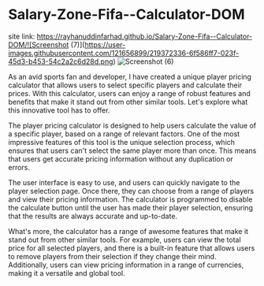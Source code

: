 # Salary-Zone-Fifa--Calculator-DOM

site link: https://rayhanuddinfarhad.github.io/Salary-Zone-Fifa--Calculator-DOM/![Screenshot (7)](https://user-images.githubusercontent.com/121656899/219372336-6f586ff7-023f-45d3-b453-54c2a2c6d28d.png)
![Screenshot (6)](https://user-images.githubusercontent.com/121656899/219372355-fc306eb6-f98b-4a66-a211-d6c166cd0824.png)


As an avid sports fan and developer, I have created a unique player pricing calculator that allows users to select specific players and calculate their prices. With this calculator, users can enjoy a range of robust features and benefits that make it stand out from other similar tools. Let's explore what this innovative tool has to offer.


The player pricing calculator is designed to help users calculate the value of a specific player, based on a range of relevant factors. One of the most impressive features of this tool is the unique selection process, which ensures that users can't select the same player more than once. This means that users get accurate pricing information without any duplication or errors.

The user interface is easy to use, and users can quickly navigate to the player selection page. Once there, they can choose from a range of players and view their pricing information. The calculator is programmed to disable the calculate button until the user has made their player selection, ensuring that the results are always accurate and up-to-date.

What's more, the calculator has a range of awesome features that make it stand out from other similar tools. For example, users can view the total price for all selected players, and there is a built-in feature that allows users to remove players from their selection if they change their mind. Additionally, users can view pricing information in a range of currencies, making it a versatile and global tool.
